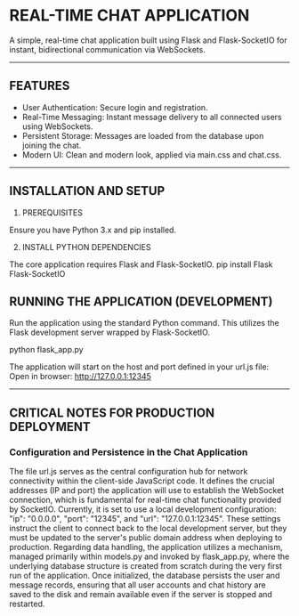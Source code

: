 # REAL-TIME CHAT APPLICATION

A simple, real-time chat application built using Flask and Flask-SocketIO for instant, bidirectional communication via WebSockets.

---

## FEATURES

* User Authentication: Secure login and registration.
* Real-Time Messaging: Instant message delivery to all connected users using WebSockets.
* Persistent Storage: Messages are loaded from the database upon joining the chat.
* Modern UI: Clean and modern look, applied via main.css and chat.css.

---

## INSTALLATION AND SETUP

1. PREREQUISITES

Ensure you have Python 3.x and pip installed.

2. INSTALL PYTHON DEPENDENCIES

The core application requires Flask and Flask-SocketIO.
pip install Flask Flask-SocketIO

## RUNNING THE APPLICATION (DEVELOPMENT)

Run the application using the standard Python command. This utilizes the Flask development server wrapped by Flask-SocketIO.

python flask_app.py

The application will start on the host and port defined in your url.js file:
Open in browser: http://127.0.0.1:12345

---

## CRITICAL NOTES FOR PRODUCTION DEPLOYMENT

### Configuration and Persistence in the Chat Application
The file url.js serves as the central configuration hub for network connectivity within the client-side JavaScript code. 
It defines the crucial addresses (IP and port) the application will use to establish the WebSocket connection, which is fundamental for real-time chat functionality provided by SocketIO. 
Currently, it is set to use a local development configuration: "ip": "0.0.0.0", "port": "12345", and "url": "127.0.0.1:12345".
These settings instruct the client to connect back to the local development server, but they must be updated to the server's public domain address when deploying to production. 
Regarding data handling, the application utilizes a mechanism, managed primarily within models.py and invoked by flask_app.py, 
where the underlying database structure is created from scratch during the very first run of the application. 
Once initialized, the database persists the user and message records, ensuring that all user accounts and 
chat history are saved to the disk and remain available even if the server is stopped and restarted.
